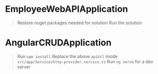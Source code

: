 # EmployeeWebAPIApplication

  > Restore nuget packages needed for solution
  > Run the solution

# AngularCRUDApplication

  > Run `npm install`
  > Replace the above `apiUrl` inside `src/app/Service/http-provider.service.ts`
  > Run `ng serve` for a dev server


